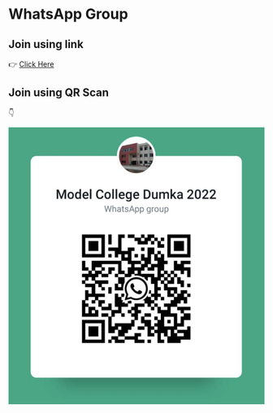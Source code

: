 # WhatsApp Group

## Join using link

👉 [Click Here](https://chat.whatsapp.com/HOgFrBVm8syJYgWyTkeIQF)


## Join using QR Scan

👇 

![QR SCANNER](https://raw.githubusercontent.com/rajeshphy/rajeshphy.github.io/master/assets/img/mcd.png)
